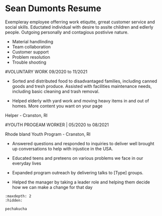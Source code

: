# Sean Dumonts Resume

Exempleray employee offerring work etiqutte, grreat customer service and social skills. Eductated individual with desire to assite children and edlerly people. Outgoing personally and contagious postivive nature.

- Material handlinding 
- Team collaboration
- Customer support
- Problem resolution 
- Trouble shooting 

#VOLUNTARY WORK 09/2020 to 11/2021

- Sorted and distributed food to disadvantaged families, including canned goods and tresh produce. Assisted with facilities maintenance needs, including basic cleaning and trash removal.

- Helped elderly with yard work and moving heavy items in and out of homes.
More content you want on your page

Helper - Cranston, RI

#YOUTH PROGEAM WORKER | 05/2020 to 08/2021

Rhode bland Youth Program - Cranston, RI 

- Answered questions and responded to inquiries to deliver well brought up conversations to help with injustice in the USA.

- Educated teens and preteens on various problems we face in our everyday lives

- Expanded program outreach by delivering talks to [Type] groups. 

- Helped the manager by taking a leader role and helping them decide how we can make a change for that day




<!-- use this to make a menu when you add more pages -->
```{toctree}
:maxdepth: 2
:hidden:

pechakucha
```
